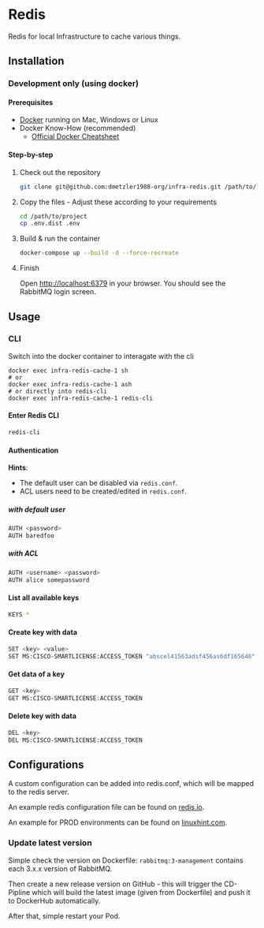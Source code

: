 # Redis

Redis for local Infrastructure to cache various things.

## Installation

### Development only (using docker)

#### Prerequisites

- [Docker](https://www.docker.com/products/docker-desktop) running on Mac, Windows or Linux
- Docker Know-How (recommended)
    - [Official Docker Cheatsheet](https://docs.docker.com/get-started/docker_cheatsheet.pdf)

#### Step-by-step

1. Check out the repository

    ```bash
    git clone git@github.com:dmetzler1988-org/infra-redis.git /path/to/project
    ```

2. Copy the files - Adjust these according to your requirements

    ```bash
    cd /path/to/project
    cp .env.dist .env
    ```

3. Build & run the container

    ```bash
    docker-compose up --build -d --force-recreate
    ```

6. Finish
   
    Open [http://localhost:6379](http://localhost:6379) in your browser. You should see the RabbitMQ login screen.

## Usage

### CLI

Switch into the docker container to interagate with the cli

```
docker exec infra-redis-cache-1 sh
# or
docker exec infra-redis-cache-1 ash
# or directly into redis-cli
docker exec infra-redis-cache-1 redis-cli
```

#### Enter Redis CLI

```bash
redis-cli
```

#### Authentication

**Hints**:
- The default user can be disabled via `redis.conf`.
- ACL users need to be created/edited in `redis.conf`.

##### with default user
```bash
AUTH <password>
AUTH baredfoo
```

##### with ACL
```bash
AUTH <username> <password>
AUTH alice somepassword
```

#### List all available keys

```bash
KEYS *
```

#### Create key with data

```bash
SET <key> <value>
SET MS:CISCO-SMARTLICENSE:ACCESS_TOKEN "abscel41563adsf456as6df165646"
```

#### Get data of a key

```bash
GET <key>
GET MS:CISCO-SMARTLICENSE:ACCESS_TOKEN
```

#### Delete key with data

```bash
DEL <key>
DEL MS:CISCO-SMARTLICENSE:ACCESS_TOKEN
```

## Configurations

A custom configuration can be added into redis.conf, which will be mapped to the redis server.

An example redis configuration file can be found on [redis.io](https://redis.io/docs/management/config-file/).

An example for PROD environments can be found on [linuxhint.com](https://linuxhint.com/modify-redis-configuration-file/).

### Update latest version

Simple check the version on Dockerfile: `rabbitmq:3-management` contains each 3.x.x version of RabbitMQ.

Then create a new release version on GitHub - this will trigger the CD-Pipline which will build the latest image (given from Dockerfile) and push it to DockerHub automatically.

After that, simple restart your Pod.
